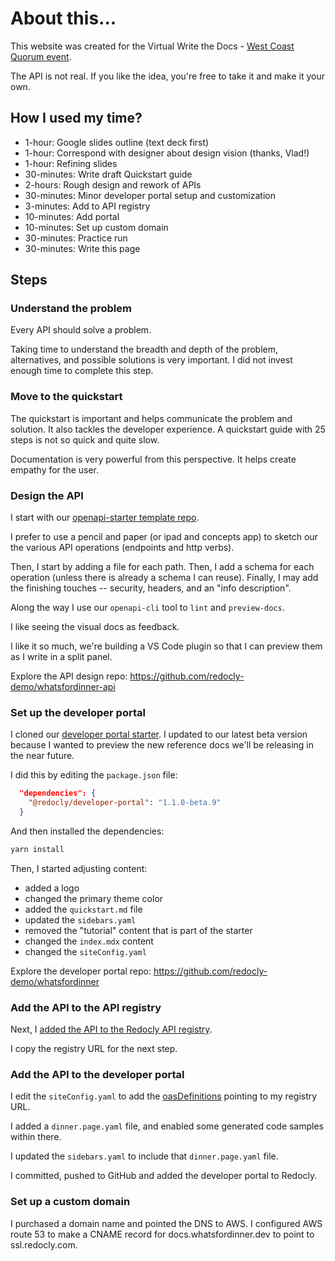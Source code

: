 # About this...

This website was created for the Virtual Write the Docs - [West Coast Quorum event](https://www.meetup.com/virtual-write-the-docs-west-coast-quorum/events/278612979/).

The API is not real.
If you like the idea, you're free to take it and make it your own.

## How I used my time?

- 1-hour: Google slides outline (text deck first)
- 1-hour: Correspond with designer about design vision (thanks, Vlad!)
- 1-hour: Refining slides
- 30-minutes: Write draft Quickstart guide
- 2-hours: Rough design and rework of APIs
- 30-minutes: Minor developer portal setup and customization
- 3-minutes: Add to API registry
- 10-minutes: Add portal
- 10-minutes: Set up custom domain
- 30-minutes: Practice run
- 30-minutes: Write this page

## Steps

### Understand the problem

Every API should solve a problem.

Taking time to understand the breadth and depth of the problem, alternatives, and possible solutions is very important.
I did not invest enough time to complete this step.

### Move to the quickstart

The quickstart is important and helps communicate the problem and solution.
It also tackles the developer experience.
A quickstart guide with 25 steps is not so quick and quite slow.

Documentation is very powerful from this perspective.
It helps create empathy for the user.

### Design the API

I start with our [openapi-starter template repo](https://github.com/Redocly/openapi-starter).

I prefer to use a pencil and paper (or ipad and concepts app) to sketch our the various API operations (endpoints and http verbs).

Then, I start by adding a file for each path.
Then, I add a schema for each operation (unless there is already a schema I can reuse).
Finally, I may add the finishing touches -- security, headers, and an "info description".

Along the way I use our `openapi-cli` tool to `lint` and `preview-docs`.

I like seeing the visual docs as feedback.

I like it so much, we're building a VS Code plugin so that I can preview them as I write in a split panel.

Explore the API design repo: https://github.com/redocly-demo/whatsfordinner-api

### Set up the developer portal

I cloned our [developer portal starter](https://github.com/Redocly/developer-portal-starter).
I updated to our latest beta version because I wanted to preview the new reference docs we'll be releasing in the near future.

I did this by editing the `package.json` file:

```json
  "dependencies": {
    "@redocly/developer-portal": "1.1.0-beta.9"
  }
```
And then installed the dependencies:

```sh
yarn install
```

Then, I started adjusting content:

- added a logo
- changed the primary theme color
- added the `quickstart.md` file
- updated the `sidebars.yaml`
- removed the "tutorial" content that is part of the starter
- changed the `index.mdx` content
- changed the `siteConfig.yaml`

Explore the developer portal repo: https://github.com/redocly-demo/whatsfordinner

### Add the API to the API registry

Next, I [added the API to the Redocly API registry](https://redoc.ly/docs/workflows/api-registry-quickstart/).

I copy the registry URL for the next step.

### Add the API to the developer portal

I edit the `siteConfig.yaml` to add the [oasDefinitions](https://redoc.ly/docs/developer-portal/configuration/siteconfig/oasdefinitions/) pointing to my registry URL.

I added a `dinner.page.yaml` file, and enabled some generated code samples within there.

I updated the `sidebars.yaml` to include that `dinner.page.yaml` file.

I committed, pushed to GitHub and added the developer portal to Redocly.

### Set up a custom domain

I purchased a domain name and pointed the DNS to AWS.
I configured AWS route 53 to make a CNAME record for docs.whatsfordinner.dev to point to ssl.redocly.com.
